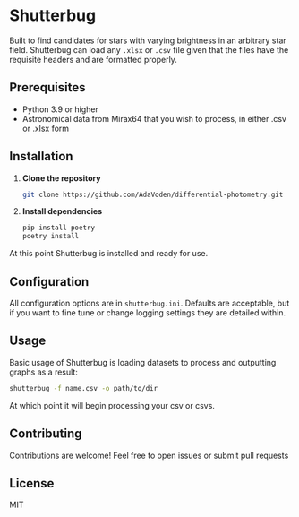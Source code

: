 # Shutterbug

Built to find candidates for stars with varying brightness in an arbitrary star field. Shutterbug can load any `.xlsx` or `.csv` file given that the files have the requisite headers and are formatted properly. 

## Prerequisites

- Python 3.9 or higher
- Astronomical data from Mirax64 that you wish to process, in either .csv or .xlsx form

## Installation

1. **Clone the repository**
    ```bash
    git clone https://github.com/AdaVoden/differential-photometry.git
    ```
2. **Install dependencies**

    ```bash
    pip install poetry
    poetry install
    ```
At this point Shutterbug is installed and ready for use.

## Configuration

All configuration options are in `shutterbug.ini`. Defaults are acceptable, but if you want to fine tune or change logging settings they are detailed within.

## Usage

Basic usage of Shutterbug is loading datasets to process and outputting graphs as a result:

```bash
shutterbug -f name.csv -o path/to/dir
```

At which point it will begin processing your csv or csvs.

## Contributing

Contributions are welcome! Feel free to open issues or submit pull requests

## License

MIT